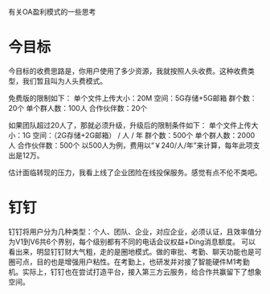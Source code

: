 有关OA盈利模式的一些思考

# 今目标
今目标的收费思路是，你用户使用了多少资源，我就按照人头收费。这种收费类型，我们暂且叫为人头费模式。

免费版的限制如下：
单个文件上传大小：20M
空间：5G存储+5G邮箱
群个数：20个
单个群人数：100人
合作伙伴数：20个

如果团队超过20人了，那就必须升级，升级后的限制条件如下：
单个文件上传大小：1G
空间：（2G存储+2G邮箱） / 人 / 年
群个数：500个
单个群人数：2000人
合作伙伴数：500个
以500人为例，费用以“￥240/人/年”来计算，每年此项支出是12万。

估计面临转现的压力，我看上线了企业团险在线投保服务。感觉有点不伦不类吧。

# 钉钉
钉钉将用户分为几种类型：个人、团队、企业，对应企业，必须认证，且效率值分为V1到V6共6个界别，每个级别都有不同的电话会议权益+Ding消息额度。
可以看出来，明显钉钉财大气粗，走的是圈地模式。做的审批、考勤、聊天功能也是可圈可点，目的也是增强用户粘性。在考勤上，也研发并对接了智能硬件M1考勤机。实际上，钉钉也在尝试打造平台，接入第三方云服务，给合作共赢留下了想象空间。